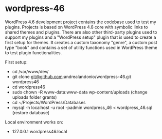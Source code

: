 # wordpress-46
WordPress 4.6 development project contains the codebase used to test my plugins. Projects is based on WordPress 4.6 core with symbolic links to shared themes and plugins. There are also other third-party plugins used to support my plugins and a "WordPress setup" plugin that is used to create a first setup for themes. It creates a custom taxonomy "genre", a custom post type "book" and contains a set of utility functions used in WordPress theme to test plugin functionalities.

First setup:
* cd /var/www/dev/
* git clone git@github.com:andrealandonio/wordpress-46.git wordpress46
* cd wordpress46
* sudo chown -R www-data:www-data wp-content/uploads (change uploads folder grants)
* cd ~/Projects/WordPress/Databases
* mysql -h localhost -u root -padmin wordpress_46 < wordpress_46.sql (restore database)

Local environment works on:
* 127.0.0.1   wordpress46.local
